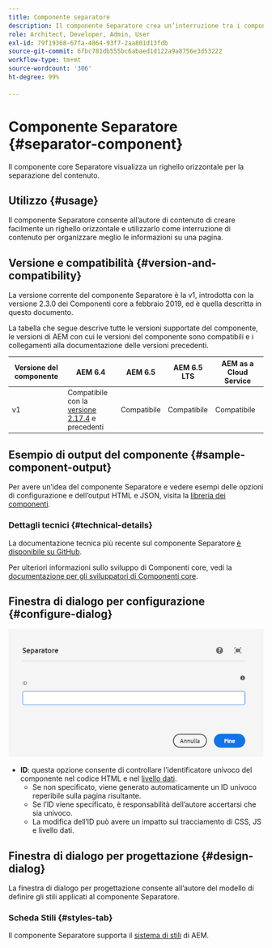 ```yaml
---
title: Componente separatore
description: Il componente Separatore crea un’interruzione tra i componenti di una pagina
role: Architect, Developer, Admin, User
exl-id: 79f19368-67fa-4864-93f7-2aa801d13fdb
source-git-commit: 6fbc781db555bc6abaed1d122a9a8756e3d53222
workflow-type: tm+mt
source-wordcount: '306'
ht-degree: 99%

---
```


# Componente Separatore {#separator-component}

Il componente core Separatore visualizza un righello orizzontale per la separazione del contenuto.

## Utilizzo {#usage}

Il componente Separatore consente all’autore di contenuto di creare facilmente un righello orizzontale e utilizzarlo come interruzione di contenuto per organizzare meglio le informazioni su una pagina.

## Versione e compatibilità {#version-and-compatibility}

La versione corrente del componente Separatore è la v1, introdotta con la versione 2.3.0 dei Componenti core a febbraio 2019, ed è quella descritta in questo documento.

La tabella che segue descrive tutte le versioni supportate del componente, le versioni di AEM con cui le versioni del componente sono compatibili e i collegamenti alla documentazione delle versioni precedenti.

| Versione del componente | AEM 6.4 | AEM 6.5 | AEM 6.5 LTS | AEM as a Cloud Service |
|---|---|---|---|---|
| v1 | Compatibile con la <br>[versione 2.17.4](/help/versions.md) e precedenti | Compatibile | Compatibile | Compatibile |

## Esempio di output del componente {#sample-component-output}

Per avere un’idea del componente Separatore e vedere esempi delle opzioni di configurazione e dell’output HTML e JSON, visita la [libreria dei componenti](https://adobe.com/go/aem_cmp_library_separator_it).

### Dettagli tecnici {#technical-details}

La documentazione tecnica più recente sul componente Separatore [è disponibile su GitHub](https://adobe.com/go/aem_cmp_tech_separator_v1_it).

Per ulteriori informazioni sullo sviluppo di Componenti core, vedi la [documentazione per gli sviluppatori di Componenti core](/help/developing/overview.md).

## Finestra di dialogo per configurazione {#configure-dialog}

![Finestra di dialogo per modifica del componente Separatore](/help/assets/separator-edit.png)

* **ID**: questa opzione consente di controllare l’identificatore univoco del componente nel codice HTML e nel [livello dati](/help/developing/data-layer/overview.md).
   * Se non specificato, viene generato automaticamente un ID univoco reperibile sulla pagina risultante.
   * Se l’ID viene specificato, è responsabilità dell’autore accertarsi che sia univoco.
   * La modifica dell’ID può avere un impatto sul tracciamento di CSS, JS e livello dati.

## Finestra di dialogo per progettazione {#design-dialog}

La finestra di dialogo per progettazione consente all’autore del modello di definire gli stili applicati al componente Separatore.

### Scheda Stili {#styles-tab}

Il componente Separatore supporta il [sistema di stili](/help/get-started/authoring.md#component-styling) di AEM.
